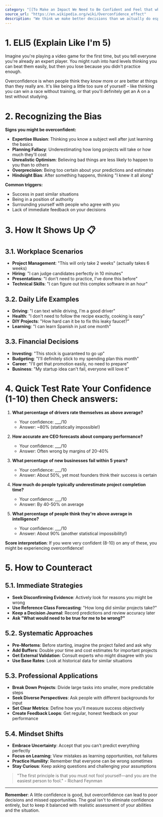```yaml
---
category: "[[To Make an Impact We Need to Be Confident and Feel that what We Are Doing is Important]]"
source_url: "https://en.wikipedia.org/wiki/Overconfidence_effect"
description: "We think we make better decisions than we actually do especially if our self-confidence is high."
---
```


# 1. ELI5 (Explain Like I'm 5)

Imagine you're playing a video game for the first time, but you tell everyone you're already an expert player. You might rush into hard levels thinking you can beat them easily, but then you lose because you didn't practice enough.

Overconfidence is when people think they know more or are better at things than they really are. It's like being a little too sure of yourself - like thinking you can win a race without training, or that you'll definitely get an A on a test without studying.

# 2. Recognizing the Bias

**Signs you might be overconfident:**

- **Expertise Illusion**: Thinking you know a subject well after just learning the basics
- **Planning Fallacy**: Underestimating how long projects will take or how much they'll cost
- **Unrealistic Optimism**: Believing bad things are less likely to happen to you than to others
- **Overprecision**: Being too certain about your predictions and estimates
- **Hindsight Bias**: After something happens, thinking "I knew it all along"

**Common triggers:**
- Success in past similar situations
- Being in a position of authority
- Surrounding yourself with people who agree with you
- Lack of immediate feedback on your decisions

# 3. How It Shows Up 📋

## 3.1. **Workplace Scenarios**

- **Project Management**: "This will only take 2 weeks" (actually takes 6 weeks)
- **Hiring**: "I can judge candidates perfectly in 10 minutes"
- **Presentations**: "I don't need to practice, I've done this before"
- **Technical Skills**: "I can figure out this complex software in an hour"

## 3.2. **Daily Life Examples**

- **Driving**: "I can text while driving, I'm a good driver"
- **Health**: "I don't need to follow the recipe exactly, cooking is easy"
- **DIY Projects**: "How hard can it be to fix this leaky faucet?"
- **Learning**: "I can learn Spanish in just one month"

## 3.3. **Financial Decisions**

- **Investing**: "This stock is guaranteed to go up"
- **Budgeting**: "I'll definitely stick to my spending plan this month"
- **Career**: "I'll get that promotion easily, no need to prepare"
- **Business**: "My startup idea can't fail, everyone will love it"

# 4. Quick Test **Rate Your Confidence (1-10) then Check answers:**

1. **What percentage of drivers rate themselves as above average?**
   - Your confidence: ___/10
   - Answer: ~80% (statistically impossible!)

2. **How accurate are CEO forecasts about company performance?**
   - Your confidence: ___/10
   - Answer: Often wrong by margins of 20-40%

3. **What percentage of new businesses fail within 5 years?**
   - Your confidence: ___/10
   - Answer: About 50%, yet most founders think their success is certain

4. **How much do people typically underestimate project completion time?**
   - Your confidence: ___/10
   - Answer: By 40-50% on average

5. **What percentage of people think they're above average in intelligence?**
   - Your confidence: ___/10
   - Answer: About 90% (another statistical impossibility!)

**Score interpretation**: If you were very confident (8-10) on any of these, you might be experiencing overconfidence!

# 5. How to Counteract ️

## 5.1. **Immediate Strategies**

- **Seek Disconfirming Evidence**: Actively look for reasons you might be wrong
- **Use Reference Class Forecasting**: "How long did similar projects take?"
- **Keep a Decision Journal**: Record predictions and review accuracy later
- **Ask "What would need to be true for me to be wrong?"**

## 5.2. **Systematic Approaches**

- **Pre-Mortems**: Before starting, imagine the project failed and ask why
- **Add Buffers**: Double your time and cost estimates for important projects
- **Get External Validation**: Consult experts who might disagree with you
- **Use Base Rates**: Look at historical data for similar situations

## 5.3. **Professional Applications**

- **Break Down Projects**: Divide large tasks into smaller, more predictable steps
- **Seek Diverse Perspectives**: Ask people with different backgrounds for input
- **Set Clear Metrics**: Define how you'll measure success objectively
- **Create Feedback Loops**: Get regular, honest feedback on your performance

## 5.4. **Mindset Shifts**

- **Embrace Uncertainty**: Accept that you can't predict everything perfectly
- **Focus on Learning**: View mistakes as learning opportunities, not failures
- **Practice Humility**: Remember that everyone can be wrong sometimes
- **Stay Curious**: Keep asking questions and challenging your assumptions

> "The first principle is that you must not fool yourself—and you are the easiest person to fool." - Richard Feynman

---

**Remember**: A little confidence is good, but overconfidence can lead to poor decisions and missed opportunities. The goal isn't to eliminate confidence entirely, but to keep it balanced with realistic assessment of your abilities and the situation.